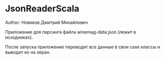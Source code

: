 # JsonReaderScala
Author: Новиков Дмитрий Михайлович


Приложение для парсинга файла winemag-data.json (лежит в исходниках). 

После запуска приложение переводит все данные в свои case классы и выводит их на экран.
